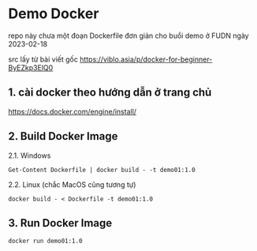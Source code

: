 # Demo Docker 

repo này chưa một đoạn Dockerfile đơn giản cho buổi demo ở FUDN ngày 2023-02-18

src lấy từ bài viết gốc https://viblo.asia/p/docker-for-beginner-ByEZkp3ElQ0

## 1. cài docker theo hướng dẫn ở trang chủ 

https://docs.docker.com/engine/install/

## 2. Build Docker Image  

2.1. Windows 

``` 
Get-Content Dockerfile | docker build - -t demo01:1.0
```

2.2. Linux (chắc MacOS cũng tương tự)

```
docker build - < Dockerfile -t demo01:1.0 
```

## 3. Run Docker Image 

```
docker run demo01:1.0
```


